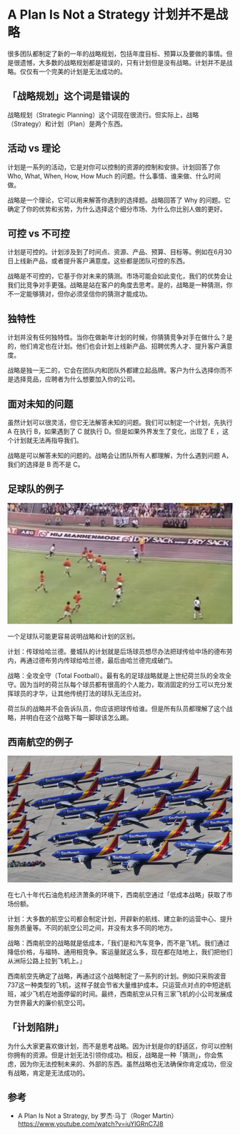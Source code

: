 # A Plan Is Not a Strategy 计划并不是战略

很多团队都制定了新的一年的战略规划，包括年度目标、预算以及要做的事情。但是很遗憾，大多数的战略规划都是错误的，只有计划但是没有战略。计划并不是战略。仅仅有一个完美的计划是无法成功的。

## 「战略规划」这个词是错误的

战略规划（Strategic Planning）这个词现在很流行。但实际上，战略（Strategy）和计划（Plan）是两个东西。

## 活动 vs 理论

计划是一系列的活动，它是对你可以控制的资源的控制和安排。计划回答了你 Who, What, When, How, How Much 的问题。什么事情、谁来做、什么时间做。

战略是一个理论，它可以用来解答你遇到的选择题。战略回答了 Why 的问题。它确定了你的优势和劣势，为什么选择这个细分市场、为什么你比别人做的更好。

## 可控 vs 不可控

计划是可控的。计划涉及到了时间点、资源、产品、预算、目标等。例如在6月30日上线新产品，或者提升客户满意度。这些都是团队可控的东西。

战略是不可控的，它基于你对未来的猜测。市场可能会如此变化，我们的优势会让我们比竞争对手更强。战略是站在客户的角度去思考。是的，战略是一种猜测，你不一定能够猜对，但你必须坚信你的猜测才能成功。

## 独特性

计划并没有任何独特性。当你在做新年计划的时候，你猜猜竞争对手在做什么？是的，他们肯定也在计划。他们也会计划上线新产品、招聘优秀人才、提升客户满意度。

战略是独一无二的，它会在团队内和团队外都建立起品牌。客户为什么选择你而不是选择竞品，应聘者为什么想要加入你的公司。

## 面对未知的问题

虽然计划可以很灵活，但它无法解答未知的问题。我们可以制定一个计划，先执行 A 在执行 B，如果遇到了 C 就执行 D。但是如果外界发生了变化，出现了 E ，这个计划就无法再指导我们。

战略是可以解答未知的问题的。战略会让团队所有人都理解，为什么遇到问题 A，我们的选择是 B 而不是 C。

## 足球队的例子

![Netherlands 1974](../../images/posts/2023/0115/Netherlands-1974-Pressing.png)

一个足球队可能更容易说明战略和计划的区别。

计划：传球给哈兰德。曼城队的计划就是后场球员想尽办法把球传给中场的德布劳内，再通过德布劳内传球给哈兰德，最后由哈兰德完成破门。

战略：全攻全守（Total Football）。最有名的足球战略就是上世纪荷兰队的全攻全守。因为当时的荷兰队每个球员都有很高的个人能力，取消固定的分工可以充分发挥球员的才华，让其他传统打法的球队无法应对。

荷兰队的战略并不会告诉队员，你应该把球传给谁。但是所有队员都理解了这个战略，并明白在这个战略下每一脚球该怎么踢。

## 西南航空的例子

![Southwest Airlines](../../images/posts/2023/0115/southwest_airlines.jpg)

在七八十年代石油危机经济萧条的环境下，西南航空通过「低成本战略」获取了市场份额。

计划：大多数的航空公司都会制定计划，开辟新的航线、建立新的运营中心、提升服务质量等。不同的航空公司之间，并没有太多不同的地方。

战略：西南航空的战略就是低成本，「我们是和汽车竞争，而不是飞机。我们通过降低价格，与福特、通用相竞争。客运量就这么多，现在都在陆地上，我们把他们从洲际公路上拉到飞机上。」

西南航空先确定了战略，再通过这个战略制定了一系列的计划。例如只采购波音737这一种类型的飞机，这样子就会节省大量维护成本。只运营点对点的中短途航班，减少飞机在地面停留的时间。最终，西南航空从只有三家飞机的小公司发展成为世界最大的廉价航空公司。

## 「计划陷阱」

为什么大家更喜欢做计划，而不是思考战略。因为计划是你的舒适区，你可以控制你拥有的资源。但是计划无法引领你成功。相反，战略是一种「猜测」，你会焦虑，因为你无法控制未来的、外部的东西。虽然战略也无法确保你肯定成功，但没有战略，肯定是无法成功的。

## 参考

* A Plan Is Not a Strategy, by 罗杰·马丁（Roger Martin） https://www.youtube.com/watch?v=iuYlGRnC7J8
